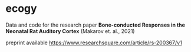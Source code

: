 # ecogy

Data and code for the research paper
**Bone-conducted Responses in the Neonatal Rat Auditory Cortex** (Makarov et. al., 2021)

preprint available https://www.researchsquare.com/article/rs-200367/v1
